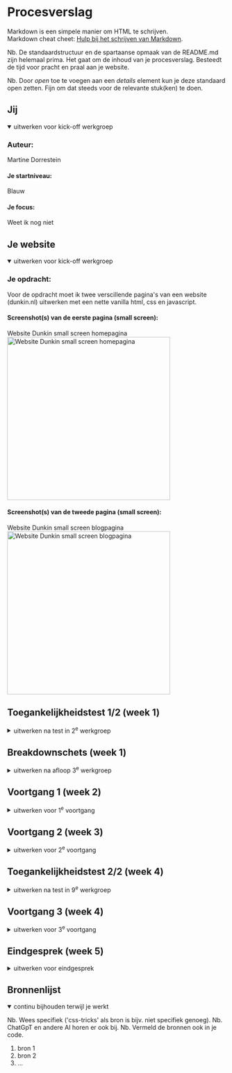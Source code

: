 # Procesverslag
Markdown is een simpele manier om HTML te schrijven.  
Markdown cheat cheet: [Hulp bij het schrijven van Markdown](https://github.com/adam-p/markdown-here/wiki/Markdown-Cheatsheet).

Nb. De standaardstructuur en de spartaanse opmaak van de README.md zijn helemaal prima. Het gaat om de inhoud van je procesverslag. Besteedt de tijd voor pracht en praal aan je website.

Nb. Door *open* toe te voegen aan een *details* element kun je deze standaard open zetten. Fijn om dat steeds voor de relevante stuk(ken) te doen.





## Jij

<details open>
  <summary>uitwerken voor kick-off werkgroep</summary>

  ### Auteur:
 Martine Dorrestein  

  #### Je startniveau:
  Blauw

  #### Je focus:
  Weet ik nog niet
 
</details>





## Je website

<details open>
  <summary>uitwerken voor kick-off werkgroep</summary>

  ### Je opdracht:
  Voor de opdracht moet ik twee verscillende pagina's van een website (dunkin.nl) uitwerken met een nette vanilla html, css en javascript. 

  #### Screenshot(s) van de eerste pagina (small screen): 
  Website Dunkin small screen homepagina 
  <img src="readme-images/Martine_dorrestein_Frontenddevelopment_herkansing_breakdownschets_mobile.png" width="375px" alt="Website Dunkin small screen homepagina">

  #### Screenshot(s) van de tweede pagina (small screen):
  Website Dunkin small screen blogpagina
  <img src="readme-images/Martine_dorrestein_Frontenddevelopment_herkansing_breakdownschets_mobile_blogs.png" width="375px" alt="  Website Dunkin small screen blogpagina">
 
</details>



## Toegankelijkheidstest 1/2 (week 1)

<details>
  <summary>uitwerken na test in 2<sup>e</sup> werkgroep</summary>

  ### Bevindingen
  Lijst met je bevindingen die in de test naar voren kwamen:

</details>



## Breakdownschets (week 1)

<details>
  <summary>uitwerken na afloop 3<sup>e</sup> werkgroep</summary>

  ### de hele pagina: 
  <img src="readme-images/breakdownschets.png" width="375px" alt="breakdown van de gehele pagina">
De blauwe tekst is de feedback van Marten tijdens de les. Deze heb ik in de uitwerking ook toegevoegd.

### Feedback Marten:
  <img src="readme-images/Feedback Marten.png" width="375px" alt="Feedback over breakdownschetsen van Marten">
  Marten was in het algemeen erg tevreden over mijn twee breakdownschetsen. Mijn voornaamste fout die ik gemaakt had was dat mijn html semantischer correcter mocht. Ik was namelijk te erg geneigd om te kijken naar de grote van de lettertypes om vanuit daar de hierachie te bepalen. Marten heeft mij uitgelegd dat achteraf door middel van CSS de grote later ga fixen.
  
## Aantekeningen in de klas (week 1)

Goed om te weten:

- Maak screenshots van de website
- Elke section heeft een heading
- Handig om eerst je website te scannen en bijv de kleuren in een css property te zetten
- Elke variablele beginnen met - - (zonder spatie)

Inclusively hidden

Wanneer je tekst voor de screenrecording wilt verwijderen dan kan je inclusively hidden gebruiken. Denk hierbij aan bijv. kopjes met “Lees meer”, voor de screenreader is dit niet interessant.

[Inclusively Hidden | CSS-Tricks](https://css-tricks.com/inclusively-hidden/)

Vragen tijdens de les

- Wat bedoel je met mobile first? We moeten toch eerst voor desktop maken?

Waar moet ik me in verdiepen?

- Flexbox
- Grid


### Homepagina menu: 
  <img src="readme-images/breakdownschets_blog_dropdownmenu.png" width="375px" alt="breakdownschets van dropdownmenu">

###   Homepagina Bestel knop
  <img src="readme-images/breakdownschets_section.jpg" width="375px" alt="Breakdownschets bestel knop">

###   Blogpagina Dropdown menu
<img src="readme-images/breakdownschets_blog_dropdownmenu.png" width="375px" alt="Breakdownschets dropdownmenu">
</details>





## Voortgang 1 (week 2)

<details>
  <summary>uitwerken voor 1<sup>e</sup> voortgang</summary>

  ### Stand van zaken
  hier dit ging goed & dit was lastig (neem ook screenshots op van delen van je website en code)


  ### Agenda voor meeting
  samen met je groepje opstellen

  | student 1      | student 2          | student 3    | student 4        |
  | ---            | ---                | ---          | ---              |
  | dit bespreken  | en dit             | en ik dit    | en dan ik dat    |
  | en dat ook nog | dit als er tijd is | nog een punt | dit wil ik zeker |
  | ...            | ...                | ...          | ...              |


  ### Verslag van meeting
  hier na afloop snel de uitkomsten van de meeting vastleggen

  - punt 1
  - punt 2
  - nog een punt
  - ...

</details>





## Voortgang 2 (week 3)

<details>
  <summary>uitwerken voor 2<sup>e</sup> voortgang</summary>

  ### Stand van zaken
  Deze week heb ik weer Visual code sinds tijden geopend. Ik moest weer aan alles wennen dus heb veel opgezocht. 
  
  <img src="readme-images/doctype_html.png" width="375px" alt="begin van mijn html document">


  ### Agenda voor meeting
  samen met je groepje opstellen

  | student 1      | student 2          | student 3    | student 4        |
  | ---            | ---                | ---          | ---              |
  | dit bespreken  | en dit             | en ik dit    | en dan ik dat    |
  | en dat ook nog | dit als er tijd is | nog een punt | dit wil ik zeker |
  | ...            | ...                | ...          | ...              |


  ### Verslag van meeting
  hier na afloop snel de uitkomsten van de meeting vastleggen

  - punt 1
  - punt 2
  - nog een punt
- ...

</details>





## Toegankelijkheidstest 2/2 (week 4)

<details>
  <summary>uitwerken na test in 9<sup>e</sup> werkgroep</summary>

  ### Bevindingen
  Lijst met je bevindingen die in de test naar voren kwamen (geef ook aan wat er verbeterd is):

</details>





## Voortgang 3 (week 4)

<details>
  <summary>uitwerken voor 3<sup>e</sup> voortgang</summary>

  ### Stand van zaken
  hier dit ging goed & dit was lastig (neem ook screenshots op van delen van je website en code)


  ### Agenda voor meeting
  samen met je groepje opstellen

  | student 1      | student 2          | student 3    | student 4        |
  | ---            | ---                | ---          | ---              |
  | dit bespreken  | en dit             | en ik dit    | en dan ik dat    |
  | en dat ook nog | dit als er tijd is | nog een punt | dit wil ik zeker |
  | ...            | ...                | ...          | ...              |


  ### Verslag van meeting
  hier na afloop snel de uitkomsten van de meeting vastleggen

  - punt 1
  - punt 2
  - nog een punt
  - ...

</details>





## Eindgesprek (week 5)

<details>
  <summary>uitwerken voor eindgesprek</summary>

  ### Je uitkomst - karakteristiek screenshots:
  <img src="readme-images/dummy-plaatje.jpg" width="375px" alt="uitomst opdracht 1">


  ### Dit ging goed/Heb ik geleerd: 
  Korte omschrijving met plaatjes

  <img src="readme-images/dummy-plaatje.jpg" width="375px" alt="top">


  ### Dit was lastig/Is niet gelukt:
  Korte omschrijving met plaatjes

  <img src="readme-images/dummy-plaatje.jpg" width="375px" alt="bummer">
</details>





## Bronnenlijst

<details open>
  <summary>continu bijhouden terwijl je werkt</summary>

  Nb. Wees specifiek ('css-tricks' als bron is bijv. niet specifiek genoeg). 
  Nb. ChatGpT en andere AI horen er ook bij.
  Nb. Vermeld de bronnen ook in je code.

  1. bron 1
  2. bron 2
  3. ...

</details>
